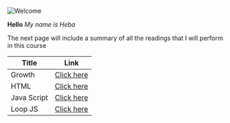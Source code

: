 ![Welcome](https://images-wixmp-ed30a86b8c4ca887773594c2.wixmp.com/f/34b7d515-3b74-4b88-af88-850165200055/dc66xcz-df4a2f41-263a-4844-b671-281c237319de.png?token=eyJ0eXAiOiJKV1QiLCJhbGciOiJIUzI1NiJ9.eyJzdWIiOiJ1cm46YXBwOjdlMGQxODg5ODIyNjQzNzNhNWYwZDQxNWVhMGQyNmUwIiwiaXNzIjoidXJuOmFwcDo3ZTBkMTg4OTgyMjY0MzczYTVmMGQ0MTVlYTBkMjZlMCIsIm9iaiI6W1t7InBhdGgiOiJcL2ZcLzM0YjdkNTE1LTNiNzQtNGI4OC1hZjg4LTg1MDE2NTIwMDA1NVwvZGM2Nnhjei1kZjRhMmY0MS0yNjNhLTQ4NDQtYjY3MS0yODFjMjM3MzE5ZGUucG5nIn1dXSwiYXVkIjpbInVybjpzZXJ2aWNlOmZpbGUuZG93bmxvYWQiXX0.hjE9T-XnOI8Q73C1KAj3wWs_MrRi6xMJZs2pfA4Vs9A)

**Hello**
*My name is Heba*

The next page will include a summary of all the readings that I will perform in this course

| Title       | Link                                      |
| ----------- | -----------                               |
| Growth      | [Click here](https://hiba-almade.github.io/Reading_Notes/growth)   |
| HTML        | [Click here](https://hiba-almade.github.io/Reading_Notes/read3)    |
| Java Script | [Click here](https://hiba-almade.github.io/Reading_Notes/JavaScript)    |
| Loop JS | [Click here](https://hiba-almade.github.io/Reading_Notes/LoopJS)    |




